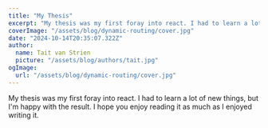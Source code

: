 ```yaml
---
title: "My Thesis"
excerpt: "My thesis was my first foray into react. I had to learn a lot of new things, but I'm happy with the result. I hope you enjoy reading it as much as I enjoyed writing it."
coverImage: "/assets/blog/dynamic-routing/cover.jpg"
date: "2024-10-14T20:35:07.322Z"
author:
  name: Tait van Strien
  picture: "/assets/blog/authors/tait.jpg"
ogImage:
  url: "/assets/blog/dynamic-routing/cover.jpg"
---
```


My thesis was my first foray into react. I had to learn a lot of new things, but I'm happy with the result. I hope you enjoy reading it as much as I enjoyed writing it.
